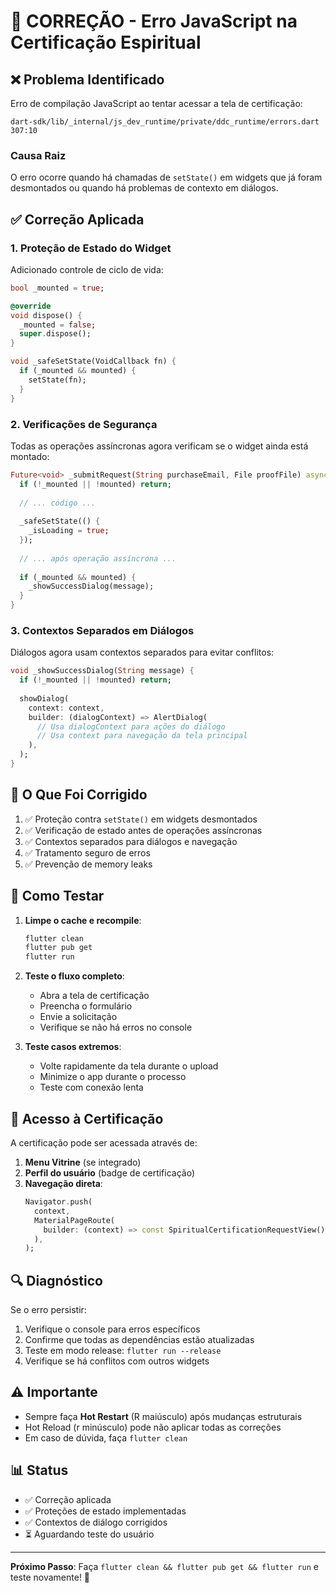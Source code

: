# 🔧 CORREÇÃO - Erro JavaScript na Certificação Espiritual

## ❌ Problema Identificado

Erro de compilação JavaScript ao tentar acessar a tela de certificação:
```
dart-sdk/lib/_internal/js_dev_runtime/private/ddc_runtime/errors.dart 307:10
```

### Causa Raiz
O erro ocorre quando há chamadas de `setState()` em widgets que já foram desmontados ou quando há problemas de contexto em diálogos.

## ✅ Correção Aplicada

### 1. Proteção de Estado do Widget

Adicionado controle de ciclo de vida:

```dart
bool _mounted = true;

@override
void dispose() {
  _mounted = false;
  super.dispose();
}

void _safeSetState(VoidCallback fn) {
  if (_mounted && mounted) {
    setState(fn);
  }
}
```

### 2. Verificações de Segurança

Todas as operações assíncronas agora verificam se o widget ainda está montado:

```dart
Future<void> _submitRequest(String purchaseEmail, File proofFile) async {
  if (!_mounted || !mounted) return;
  
  // ... código ...
  
  _safeSetState(() {
    _isLoading = true;
  });
  
  // ... após operação assíncrona ...
  
  if (_mounted && mounted) {
    _showSuccessDialog(message);
  }
}
```

### 3. Contextos Separados em Diálogos

Diálogos agora usam contextos separados para evitar conflitos:

```dart
void _showSuccessDialog(String message) {
  if (!_mounted || !mounted) return;
  
  showDialog(
    context: context,
    builder: (dialogContext) => AlertDialog(
      // Usa dialogContext para ações do diálogo
      // Usa context para navegação da tela principal
    ),
  );
}
```

## 🎯 O Que Foi Corrigido

1. ✅ Proteção contra `setState()` em widgets desmontados
2. ✅ Verificação de estado antes de operações assíncronas
3. ✅ Contextos separados para diálogos e navegação
4. ✅ Tratamento seguro de erros
5. ✅ Prevenção de memory leaks

## 🧪 Como Testar

1. **Limpe o cache e recompile**:
   ```bash
   flutter clean
   flutter pub get
   flutter run
   ```

2. **Teste o fluxo completo**:
   - Abra a tela de certificação
   - Preencha o formulário
   - Envie a solicitação
   - Verifique se não há erros no console

3. **Teste casos extremos**:
   - Volte rapidamente da tela durante o upload
   - Minimize o app durante o processo
   - Teste com conexão lenta

## 📱 Acesso à Certificação

A certificação pode ser acessada através de:

1. **Menu Vitrine** (se integrado)
2. **Perfil do usuário** (badge de certificação)
3. **Navegação direta**:
   ```dart
   Navigator.push(
     context,
     MaterialPageRoute(
       builder: (context) => const SpiritualCertificationRequestView(),
     ),
   );
   ```

## 🔍 Diagnóstico

Se o erro persistir:

1. Verifique o console para erros específicos
2. Confirme que todas as dependências estão atualizadas
3. Teste em modo release: `flutter run --release`
4. Verifique se há conflitos com outros widgets

## ⚠️ Importante

- Sempre faça **Hot Restart** (R maiúsculo) após mudanças estruturais
- Hot Reload (r minúsculo) pode não aplicar todas as correções
- Em caso de dúvida, faça `flutter clean`

## 📊 Status

- ✅ Correção aplicada
- ✅ Proteções de estado implementadas
- ✅ Contextos de diálogo corrigidos
- ⏳ Aguardando teste do usuário

---

**Próximo Passo**: Faça `flutter clean && flutter pub get && flutter run` e teste novamente! 🚀
